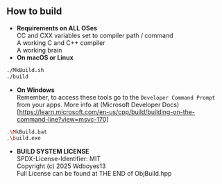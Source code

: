 ## How to build
- __Requirements on ALL OSes__   
CC and CXX variables set to compiler path / command  
A working C and C++ compiler  
A working brain  
- __On macOS or Linux__   
```sh  
./MkBuild.sh  
./build  
```  
- __On Windows__  
Remember, to access these tools go to the `Developer Command Prompt`   
from your apps. More info at (Microsoft Developer Docs)[https://learn.microsoft.com/en-us/cpp/build/building-on-the-command-line?view=msvc-170]   
```sh  
.\MkBuild.bat   
.\build.exe   
```  
- __BUILD SYSTEM LICENSE__  
SPDX-License-Identifier: MIT  
Copyright (c) 2025 Wdboyes13   
Full License can be found at THE END of ObjBuild.hpp  